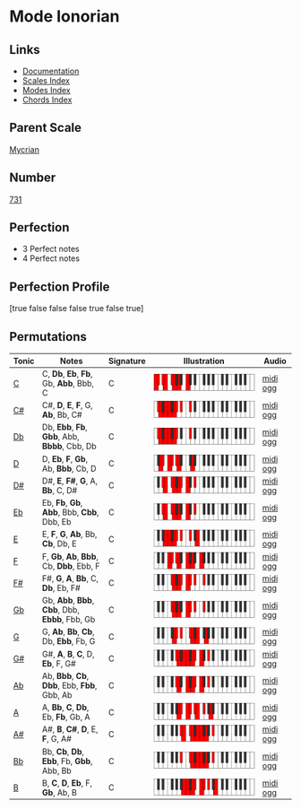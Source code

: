 # Mode Ionorian

## Links

- [Documentation](index.md)
- [Scales Index](Scales.md)
- [Modes Index](Modes.md)
- [Chords Index](Chords.md)

## Parent Scale

[Mycrian](ScaleMycrian.md)

## Number

[731](https://ianring.com/musictheory/scales/731)

## Perfection

- 3 Perfect notes
- 4 Perfect notes

## Perfection Profile

[true false false false true false true]

## Permutations

| Tonic | Notes | Signature | Illustration | Audio |
|-------|-------|-----------|--------------|-------|
| [C](ModeCNaturalIonorian.md) | C, **Db**, **Eb**, **Fb**, Gb, **Abb**, Bbb, C | C | ![CNaturalIonorian](ModeCNaturalIonorian.png) | [midi](ModeCNaturalIonorian.mid) [ogg](ModeCNaturalIonorian.ogg) |
| [C#](ModeCSharpIonorian.md) | C#, **D**, **E**, **F**, G, **Ab**, Bb, C# | C | ![CSharpIonorian](ModeCSharpIonorian.png) | [midi](ModeCSharpIonorian.mid) [ogg](ModeCSharpIonorian.ogg) |
| [Db](ModeDFlatIonorian.md) | Db, **Ebb**, **Fb**, **Gbb**, Abb, **Bbbb**, Cbb, Db | C | ![DFlatIonorian](ModeDFlatIonorian.png) | [midi](ModeDFlatIonorian.mid) [ogg](ModeDFlatIonorian.ogg) |
| [D](ModeDNaturalIonorian.md) | D, **Eb**, **F**, **Gb**, Ab, **Bbb**, Cb, D | C | ![DNaturalIonorian](ModeDNaturalIonorian.png) | [midi](ModeDNaturalIonorian.mid) [ogg](ModeDNaturalIonorian.ogg) |
| [D#](ModeDSharpIonorian.md) | D#, **E**, **F#**, **G**, A, **Bb**, C, D# | C | ![DSharpIonorian](ModeDSharpIonorian.png) | [midi](ModeDSharpIonorian.mid) [ogg](ModeDSharpIonorian.ogg) |
| [Eb](ModeEFlatIonorian.md) | Eb, **Fb**, **Gb**, **Abb**, Bbb, **Cbb**, Dbb, Eb | C | ![EFlatIonorian](ModeEFlatIonorian.png) | [midi](ModeEFlatIonorian.mid) [ogg](ModeEFlatIonorian.ogg) |
| [E](ModeENaturalIonorian.md) | E, **F**, **G**, **Ab**, Bb, **Cb**, Db, E | C | ![ENaturalIonorian](ModeENaturalIonorian.png) | [midi](ModeENaturalIonorian.mid) [ogg](ModeENaturalIonorian.ogg) |
| [F](ModeFNaturalIonorian.md) | F, **Gb**, **Ab**, **Bbb**, Cb, **Dbb**, Ebb, F | C | ![FNaturalIonorian](ModeFNaturalIonorian.png) | [midi](ModeFNaturalIonorian.mid) [ogg](ModeFNaturalIonorian.ogg) |
| [F#](ModeFSharpIonorian.md) | F#, **G**, **A**, **Bb**, C, **Db**, Eb, F# | C | ![FSharpIonorian](ModeFSharpIonorian.png) | [midi](ModeFSharpIonorian.mid) [ogg](ModeFSharpIonorian.ogg) |
| [Gb](ModeGFlatIonorian.md) | Gb, **Abb**, **Bbb**, **Cbb**, Dbb, **Ebbb**, Fbb, Gb | C | ![GFlatIonorian](ModeGFlatIonorian.png) | [midi](ModeGFlatIonorian.mid) [ogg](ModeGFlatIonorian.ogg) |
| [G](ModeGNaturalIonorian.md) | G, **Ab**, **Bb**, **Cb**, Db, **Ebb**, Fb, G | C | ![GNaturalIonorian](ModeGNaturalIonorian.png) | [midi](ModeGNaturalIonorian.mid) [ogg](ModeGNaturalIonorian.ogg) |
| [G#](ModeGSharpIonorian.md) | G#, **A**, **B**, **C**, D, **Eb**, F, G# | C | ![GSharpIonorian](ModeGSharpIonorian.png) | [midi](ModeGSharpIonorian.mid) [ogg](ModeGSharpIonorian.ogg) |
| [Ab](ModeAFlatIonorian.md) | Ab, **Bbb**, **Cb**, **Dbb**, Ebb, **Fbb**, Gbb, Ab | C | ![AFlatIonorian](ModeAFlatIonorian.png) | [midi](ModeAFlatIonorian.mid) [ogg](ModeAFlatIonorian.ogg) |
| [A](ModeANaturalIonorian.md) | A, **Bb**, **C**, **Db**, Eb, **Fb**, Gb, A | C | ![ANaturalIonorian](ModeANaturalIonorian.png) | [midi](ModeANaturalIonorian.mid) [ogg](ModeANaturalIonorian.ogg) |
| [A#](ModeASharpIonorian.md) | A#, **B**, **C#**, **D**, E, **F**, G, A# | C | ![ASharpIonorian](ModeASharpIonorian.png) | [midi](ModeASharpIonorian.mid) [ogg](ModeASharpIonorian.ogg) |
| [Bb](ModeBFlatIonorian.md) | Bb, **Cb**, **Db**, **Ebb**, Fb, **Gbb**, Abb, Bb | C | ![BFlatIonorian](ModeBFlatIonorian.png) | [midi](ModeBFlatIonorian.mid) [ogg](ModeBFlatIonorian.ogg) |
| [B](ModeBNaturalIonorian.md) | B, **C**, **D**, **Eb**, F, **Gb**, Ab, B | C | ![BNaturalIonorian](ModeBNaturalIonorian.png) | [midi](ModeBNaturalIonorian.mid) [ogg](ModeBNaturalIonorian.ogg) |

